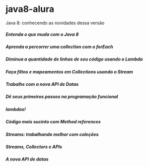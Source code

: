 # java8-alura
Java 8: conhecendo as novidades dessa versão

##### Entenda o que muda com o Java 8
##### Aprenda a percorrer uma collection com o forEach
##### Diminua a quantidade de linhas de seu código usando o Lambda
##### Faça filtos e mapeamentos em Collections usando o Stream
##### Trabalhe com a nova API de Datas
##### Dê seus primeiros passos na programação funcional
##### lambdas!
##### Código mais sucinto com Method references
##### Streams: trabalhando melhor com coleções
##### Streams, Collectors e APIs
##### A nova API de datas
